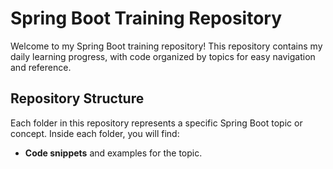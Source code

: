 # Spring Boot Training Repository

Welcome to my Spring Boot training repository! This repository contains my daily learning progress, with code organized by topics for easy navigation and reference.

## Repository Structure

Each folder in this repository represents a specific Spring Boot topic or concept. Inside each folder, you will find:
- **Code snippets** and examples for the topic.
